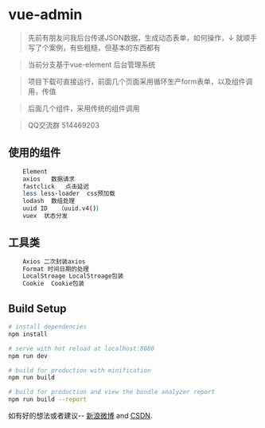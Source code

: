 # vue-admin

> 先前有朋友问我后台传递JSON数据，生成动态表单，如何操作，↓ 就顺手写了个案例，有些粗糙，但基本的东西都有

> 当前分支基于vue-element 后台管理系统

> 项目下载可直接运行，前面几个页面采用循环生产form表单，以及组件调用，传值

> 后面几个组件，采用传统的组件调用

> QQ交流群 514469203 
## 使用的组件
``` bash
    Element
    axios   数据请求
    fastclick   点击延迟
    less less-loader  css预加载
    lodash  数组处理
    uuid ID   （uuid.v4()）
    vuex  状态分发
```
## 工具类
``` bash
    Axios 二次封装axios
    Format 时间日期的处理
    LocalStroage LocalStroage包装
    Cookie  Cookie包装
```
## Build Setup

``` bash
# install dependencies
npm install

# serve with hot reload at localhost:8080
npm run dev

# build for production with minification
npm run build

# build for production and view the bundle analyzer report
npm run build --report
```

如有好的想法或者建议-- [新浪微博](http://weibo.com/818qizai898) and [CSDN](https://blog.csdn.net/u013216976).
